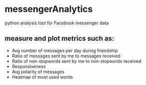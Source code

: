 # messengerAnalytics
python analysis tool for Facebook messenger data

## measure and plot metrics such as:
- Avg number of messages per day during friendship
- Ratio of messages sent by me to messages received
- Ratio of non-stopwords sent by me to non-stopwords received
- Responsiveness
- Avg polarity of messages
- Heatmap of most used words
